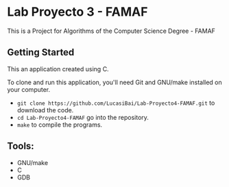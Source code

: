 # Lab Proyecto 3 - FAMAF

This is a Project for Algorithms of the Computer Science Degree - FAMAF

## Getting Started

This an application created using C.

To clone and run this application, you'll need Git and GNU/make installed on your computer.

- `git clone https://github.com/LucasiBai/Lab-Proyecto4-FAMAF.git` to download the code.
- `cd Lab-Proyecto4-FAMAF` go into the repository.
- `make` to compile the programs.

## Tools:

- GNU/make
- C
- GDB
